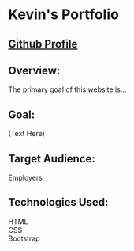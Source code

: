 # Kevin's Portfolio

## [Github Profile](https://github.com/KevMcCall)

## Overview:

 The primary goal of this website is...

## Goal:

 (Text Here)

## Target Audience:

 Employers



## Technologies Used:

 HTML               
 CSS                
 Bootstrap          
